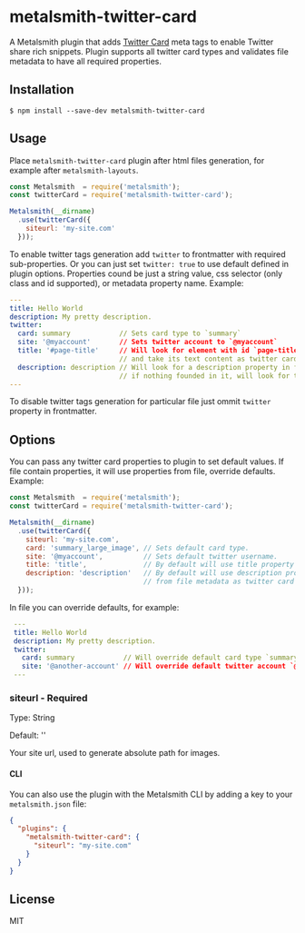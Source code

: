 # metalsmith-twitter-card

  A Metalsmith plugin that adds [Twitter Card](https://dev.twitter.com/cards/overview) meta tags to enable Twitter share rich snippets.
  Plugin supports all twitter card types and validates file metadata to have all required properties.

## Installation

    $ npm install --save-dev metalsmith-twitter-card

## Usage

Place `metalsmith-twitter-card` plugin after html files generation, for example after `metalsmith-layouts`.

```js
const Metalsmith  = require('metalsmith');
const twitterCard = require('metalsmith-twitter-card');

Metalsmith(__dirname)
  .use(twitterCard({
    siteurl: 'my-site.com'
  }));
```

  To enable twitter tags generation add `twitter` to frontmatter with required sub-properties. Or you can just set `twitter: true` to use default defined in plugin options.
  Properties cound be just a string value, css selector (only class and id supported), or metadata property name.
    Example:

  ```yaml
  ---
  title: Hello World
  description: My pretty description.
  twitter:
    card: summary            // Sets card type to `summary`
    site: '@myaccount'       // Sets twitter account to `@myaccount`
    title: '#page-title'     // Will look for element with id `page-title`
                             // and take its text content as twitter card title.
    description: description // Will look for a description property in file frontmatter,
                             // if nothing founded in it, will look for this property in plugin options.
  ---
  ```

  To disable twitter tags generation for particular file just ommit `twitter` property in frontmatter.

## Options

You can pass any twitter card properties to plugin to set default values. If file contain properties, it will use properties from file, override defaults.
Example:

```js
const Metalsmith  = require('metalsmith');
const twitterCard = require('metalsmith-twitter-card');

Metalsmith(__dirname)
  .use(twitterCard({
    siteurl: 'my-site.com',
    card: 'summary_large_image', // Sets default card type.
    site: '@myaccount',          // Sets default twitter username.
    title: 'title',              // By default will use title property from file metadata as twitter card title.
    description: 'description'   // By default will use description property
                                 // from file metadata as twitter card description.
  }));
```

In file you can override defaults, for example:

 ```yaml
  ---
  title: Hello World
  description: My pretty description.
  twitter:
    card: summary            // Will override default card type `summary_large_image` with `summary`
    site: '@another-account' // Will override default twitter account `@myaccount` with `@another-account`
  ---
  ```

### siteurl - **Required**
  Type: String

  Default: ''

  Your site url, used to generate absolute path for images.

#### CLI

  You can also use the plugin with the Metalsmith CLI by adding a key to your `metalsmith.json` file:

```json
{
  "plugins": {
    "metalsmith-twitter-card": {
      "siteurl": "my-site.com"
    }
  }
}
```

## License

  MIT
